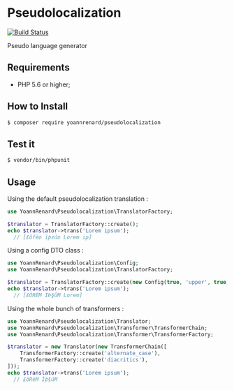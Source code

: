# Pseudolocalization

[![Build Status](https://travis-ci.org/yoannrenard/pseudolocalization.svg?branch=master)](https://travis-ci.org/yoannrenard/pseudolocalization)  

Pseudo language generator

## Requirements

* PHP 5.6 or higher;

## How to Install

```bash
$ composer require yoannrenard/pseudolocalization
```

## Test it

```bash
$ vendor/bin/phpunit
```

## Usage

Using the default pseudolocalization translation : 

```php
use YoannRenard\Pseudolocalization\TranslatorFactory;

$translator = TranslatorFactory::create();
echo $translator->trans('Lorem ipsum');
  // [£ôřè₥ ïƥƨú₥ Lorem ip]
```

Using a config DTO class :  

```php
use YoannRenard\Pseudolocalization\Config;
use YoannRenard\Pseudolocalization\TranslatorFactory;

$translator = TranslatorFactory::create(new Config(true, 'upper', true, true));
echo $translator->trans('Lorem ipsum');
  // [£ÓRÉM ÌÞ§ÛM Lorem]
```

Using the whole bunch of transformers :

```php
use YoannRenard\Pseudolocalization\Translator;
use YoannRenard\Pseudolocalization\Transformer\TransformerChain;
use YoannRenard\Pseudolocalization\Transformer\TransformerFactory;

$translator = new Translator(new TransformerChain([
    TransformerFactory::create('alternate_case'),
    TransformerFactory::create('diacritics'),
]));
echo $translator->trans('Lorem ipsum');
  // £ôRèM Ìƥ§úM
```

